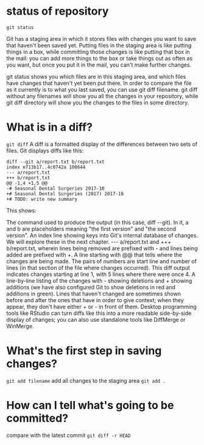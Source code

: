 # status of repository

```git status```

Git has a staging area in which it stores files with changes you want to save that haven't been saved yet.
Putting files in the staging area is like putting things in a box, 
while committing those changes is like putting that box in the mail: 
you can add more things to the box or take things out as often as you want, but once you put it in the mail, you can't make further changes.

git status shows you which files are in this staging area, and which files have changes that haven't yet been put there.
In order to compare the file as it currently is to what you last saved, you can use git diff filename. 
git diff without any filenames will show you all the changes in your repository, while git diff directory will show you the changes to the files in some directory.



# What is in a diff?
```git diff```
A diff is a formatted display of the differences between two sets of files. Git displays diffs like this:

```
diff --git a/report.txt b/report.txt
index e713b17..4c0742a 100644
--- a/report.txt
+++ b/report.txt
@@ -1,4 +1,5 @@
-# Seasonal Dental Surgeries 2017-18
+# Seasonal Dental Surgeries (2017) 2017-18
+# TODO: write new summary
```

This shows:

The command used to produce the output (in this case, diff --git). In it, a and b are placeholders meaning "the first version" and "the second version".
An index line showing keys into Git's internal database of changes. We will explore these in the next chapter.
--- a/report.txt and +++ b/report.txt, wherein lines being removed are prefixed with - and lines being added are prefixed with +.
A line starting with @@ that tells where the changes are being made. The pairs of numbers are start line and number of lines (in that section of the file where changes occurred). This diff output indicates changes starting at line 1, with 5 lines where there were once 4.
A line-by-line listing of the changes with - showing deletions and + showing additions (we have also configured Git to show deletions in red and additions in green). Lines that haven't changed are sometimes shown before and after the ones that have in order to give context; when they appear, they don't have either + or - in front of them.
Desktop programming tools like RStudio can turn diffs like this into a more readable side-by-side display of changes; you can also use standalone tools like DiffMerge or WinMerge.

# What's the first step in saving changes?
```git add filename```
add all changes to the staging area
```git add .```

# How can I tell what's going to be committed?
compare with the latest commit
```git diff -r HEAD```

